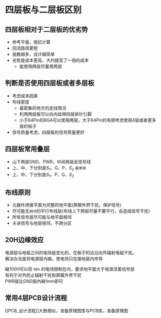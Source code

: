 # 四层板与二层板区别

## 四层板相对于二层板的优劣势
+ 参考平面，阻抗计算
+ 回流路径更短
+ 层数越多，设计越简单
+ 劣势是成本更高，大约提高了一倍的成本
	+ 能使用两层尽量用两层

## 判断是否使用四层板或者多层板
+ 考虑成本因素
+ 布线密度
	+ 最密集的地方的走线情况
	+ 利用两层板可以向内延伸四层排针引脚
	+ 小于64Pin的BGA可以使用两层，大于64Pin的有限考虑使用4层或者更多层的板子
+ 信号质量考虑，四层板的信号质量更好

## 四层板常用叠层
+ 山下两层GND、PWR，中间两层走信号线
+ 上、中、下分别是$S_1$、G、P、$S_2$ `最常用`
+ 上、中、下分别是$S_1$、P、G、$S_2$  

## 布线原则
+ 元器件焊接平面为完整的地平面(屏蔽外界干扰，保护信号)
+ 尽可能无`相邻`的平行布线层(布线上下两层尽量不要平行，会造成信号干扰)
+ 所有信号层尽可能与地平面相邻
+ 关进信号与地层相邻，不跨分区

## 20H边缘效应
电源层与地层之间的电场是变化的，在板子的边沿向外辐射电磁干扰。  
解决办法是将电源层內縮，使电场只在接地层内传导  

縮100H可以将 `98%` 的电场限制在内，要求地平面大于电源活着信号层  
有利于对外防止辐射干扰和屏蔽外界干扰  
PWR层比GND层內縮1mm即可

## 常用4层PCB设计流程
[[PCB_设计流程]]大致相似，准备原理图库与PCB库，准备原理图

